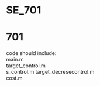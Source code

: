 # SE_701
# 701
code should include:  
main.m  
target_control.m  
s_control.m
target_decresecontrol.m  
cost.m  
